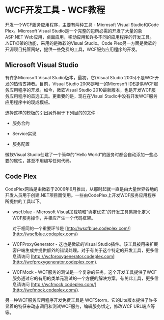 # WCF开发工具 - WCF教程

开发一个WCF服务应用程序，主要有两种工具 - Microsoft Visual Studio和Code Plex。Microsoft Visual Studio是一个完整的包所必需的开发了大量的象ASP.NET Web应用，桌面应用，移动应用和许多不同的应用程序的开发工具。 .NET框架的功能，采用的是微软的Visual Studio。Code Plex另一方面是微软的开源项目托管网站，提供一些免费的工具，WCF服务应用程序的开发。

## Microsoft Visual Studio

有许多Microsoft Visual Studio版本，最初，它(Visual Studio 2005)不是WCF开发的热情支持者。目前，Visual Studio 2008是唯一的Microsoft IDE提供WCF服务应用程序的开发。如今，微软Visual Studio 2010最新版本，也是开发WCF服务应用程序的首选工具。更重要的是，现在在Visual Studio中没有开发WCF服务应用程序中的现成模板。

选择这样的模板的引出另外用于下列目的的文件 -

*   服务合约

*   Service实现

*   服务配置

微软Visual Studio创建了一个简单的“Hello World”的服务时都会自动添加一些必要的属性，甚至不用编写任何代码。

## Code Plex

CodePlex网站是由微软于2006年6月推出，从那时起就一直是由大量世界各地的开发人员用于创建.NET项目而使用。一些由CodePlex上开发WCF服务应用程序所提供的工具以下。

*   wscf.blue - Microsoft Visual加载项和“协定优先”的开发工具集简化定义WCF服务操作，并相应产生一个代码框架。

    对于相同的一个重要环节是 [http://wscfblue.codeplex.com/](http://wscfblue.codeplex.com/)

*   WCFProxyGenerator - 这也是微软的Visual Studio插件。该工具被用来扩展客户端生成并提供额外的错误处理。对于有关于这个特定的开发工具，更多信息请访问 [http://wcfproxygenerator.codeplex.com](http://wcfproxygenerator.codeplex.com).

*   WCFMock - WCF服务的测试是一个复杂的任务，这个开发工具提供了WCF服务通过它的有用的类单元测试的一个方便的解决方案。有关此工具，更多信息请访问 [http://wcfmock.codeplex.com/](http://wcfmock.codeplex.com/).

另一种WCF服务应用程序开发免费工具是 WCFStorm。它的Lite版本提供了许多显着的特征来动态调用和测试WCF服务，编辑服务绑定，修改WCF URL端点等等。


